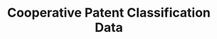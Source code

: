 ---
bigquery: https://console.cloud.google.com/bigquery?p=patents-public-data&d=cpc&page=dataset
citation: '“Cooperative Patent Classification” by the EPO and USPTO, for public use. '
contributors: EPO, USPTO
cost: None
description: Cooperative Patent Classification Data contains the scheme and definitions
  of the Cooperative Patent Classification system for classifying patent documents.
  The CPC is the result of a partnership between the EPO and the USPTO in their joint
  effort to develop a common, internationally compatible classification system for
  technical documents, in particular patent publications, which will be used by both
  offices in the patent granting process
documentation: https://www.cooperativepatentclassification.org/cpcSchemeAndDefinitions
last_edit: Mon, 04 Apr 2022 19:07:06 GMT
location: https://www.cooperativepatentclassification.org/index
maintained_by: USPTO, EPO
schema_fields: '[''title_part'', ''glossary'', ''level'', ''child_groups'', ''titlePart'',
  ''additional_only'', ''applicationReferences'', ''status'', ''titleFull'', ''informative_references'',
  ''residual_references'', ''dateRevised'', ''ipc_concordant'', ''limiting_references'',
  ''sizeCache'', ''date_revised'', ''residualReferences'', ''application_references'',
  ''definition'', ''notAllocatable'', ''childGroups'', ''breakdownCode'', ''parents'',
  ''title_full'', ''children'', ''ipcConcordant'', ''breakdown_code'', ''informativeReferences'',
  ''not_allocatable'', ''limitingReferences'', ''synonyms'', ''symbol'']'
shortname: cooperative_patent_classification
tags:
- patents
- science
title: Cooperative Patent Classification Data
uuid: 984374a7-16e9-4b35-9445-458daceb01bf
---